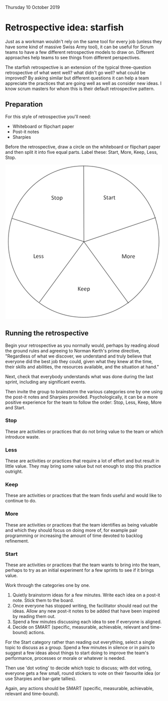 Thursday 10 October 2019

# Retrospective idea: starfish

Just as a workman wouldn't rely on the same tool for every job (unless they have some kind of massive Swiss Army tool), it can be useful for Scrum teams to have a few different retrospective models to draw on. Different approaches help teams to see things from different perspectives.

The starfish retrospective is an extension of the typical three-question retrospective of what went well? what didn't go well? what could be improved? By asking similar but different questions it can help a team appreciate the practices that are going well as well as consider new ideas. I know scrum masters for whom this is their default retrospective pattern.

## Preparation

For this style of retrospective you'll need:

* Whiteboard or flipchart paper
* Post-it notes
* Sharpies

Before the retrospective, draw a circle on the whiteboard or flipchart paper and then split it into five equal parts. Label these: Start, More, Keep, Less, Stop.

![Diagram showing circle separated into five equal parts labelled start, more, keep, less and stop](img/2019-10-10-starfish.gif)

## Running the retrospective

Begin your retrospective as you normally would, perhaps by reading aloud the ground rules and agreeing to Norman Kerth's prime directive, "Regardless of what we discover, we understand and truly believe that everyone did the best job they could, given what they knew at the time, their skills and abilities, the resources available, and the situation at hand."

Next, check that everybody understands what was done during the last sprint, including any significant events.

Then invite the group to brainstorm the various categories one by one using the post-it notes and Sharpies provided. Psychologically, it can be a more positive experience for the team to follow the order: Stop, Less, Keep, More and Start.

### Stop

These are activities or practices that do not bring value to the team or which introduce waste.

### Less

These are activities or practices that require a lot of effort and but result in little value. They may bring some value but not enough to stop this practice outright.

### Keep

These are activities or practices that the team finds useful and would like to continue to do.

### More

These are activities or practices that the team identifies as being valuable and which they should focus on doing more of, for example pair programming or increasing the amount of time devoted to backlog refinement.

### Start

These are activities or practices that the team wants to bring into the team, perhaps to try as an initial experiment for a few sprints to see if it brings value.

Work through the categories one by one.

1. Quietly brainstorm ideas for a few minutes. Write each idea on a post-it note. Stick them to the board.
2. Once everyone has stopped writing, the facilitator should read out the ideas. Allow any new post-it notes to be added that have been inspired by reading them out.
3. Spend a few minutes discussing each idea to see if everyone is aligned.
4. Decide on SMART (specific, measurable, achievable, relevant and time-bound) actions.

For the Start category rather than reading out everything, select a single topic to discuss as a group. Spend a few minutes in silence or in pairs to suggest a few ideas about things to start doing to improve the team's performance, processes or morale or whatever is needed.

Then use 'dot voting' to decide which topic to discuss; with dot voting, everyone gets a few small, round stickers to vote on their favourite idea (or use Sharpies and bar-gate tallies).

Again, any actions should be SMART (specific, measurable, achievable, relevant and time-bound).
